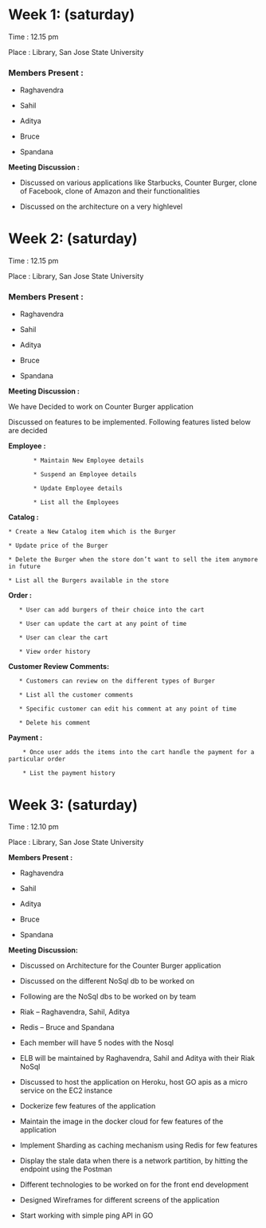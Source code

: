 # Week 1: (saturday)

Time : 12.15 pm 

Place : Library, San Jose State University 

### Members Present : 

* Raghavendra 

* Sahil 

* Aditya 

* Bruce 

* Spandana 

**Meeting Discussion :** 

* Discussed on various applications like Starbucks, Counter Burger, clone of Facebook, clone of Amazon and their functionalities

* Discussed on the architecture on a very highlevel 

# Week 2: (saturday)

Time : 12.15 pm 

Place : Library, San Jose State University 

### Members Present : 

* Raghavendra 

* Sahil 

* Aditya 

* Bruce 

* Spandana 

**Meeting Discussion :** 

We have Decided to work on Counter Burger application 

Discussed on features to be implemented. Following features listed below are decided  

**Employee :**  

           * Maintain New Employee details 

           * Suspend an Employee details 

           * Update Employee details 

           * List all the Employees 

**Catalog :** 

	* Create a New Catalog item which is the Burger 

	* Update price of the Burger 

	* Delete the Burger when the store don’t want to sell the item anymore in future 

	* List all the Burgers available in the store  

 

**Order :** 

       * User can add burgers of their choice into the cart 

       * User can update the cart at any point of time 

       * User can clear the cart  
       
       * View order history

**Customer Review Comments:** 

       * Customers can review on the different types of Burger  

       * List all the customer comments 

       * Specific customer can edit his comment at any point of time 

       * Delete his comment 

**Payment :** 

        * Once user adds the items into the cart handle the payment for a particular order 

        * List the payment history 

# Week 3: (saturday)

Time : 12.10 pm 

Place : Library, San Jose State University 

**Members Present :** 

* Raghavendra 

* Sahil 

* Aditya 

* Bruce 

* Spandana 

**Meeting Discussion:** 

* Discussed on Architecture for the Counter Burger application 

* Discussed on the different NoSql db to be worked on 

* Following are the NoSql dbs to be worked on by team 

* Riak – Raghavendra, Sahil, Aditya 

* Redis – Bruce and Spandana 

* Each member will have 5 nodes with the Nosql  

* ELB will be maintained by Raghavendra, Sahil and Aditya with their Riak NoSql 

* Discussed to host the application on Heroku, host GO apis as a micro service on the EC2 instance 

* Dockerize few features of the application 

* Maintain the image in the docker cloud for few features of the application 

* Implement Sharding as caching mechanism using Redis for few features 

* Display the stale data when there is a network partition, by hitting the endpoint using the Postman 

* Different technologies to be worked on for the front end development 

* Designed Wireframes for different screens of the application
 
* Start working with simple ping API in GO

